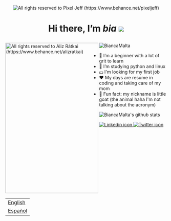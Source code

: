 <p align="center">
  <img alt="All rights reserved to Pixel Jeff (https://www.behance.net/pixeljeff)" src="https://mir-s3-cdn-cf.behance.net/project_modules/max_632/38094b95235473.5e92ecc4409a8.gif" />
</p>
<h1>
  <p align="center">
     Hi there, I’m <i>bia</i> <img src="https://img.icons8.com/doodle/48/000000/tea--v1.png"/>
  </p>
</h1>

<img align="left" src="https://mir-s3-cdn-cf.behance.net/project_modules/max_632/5c9b4899127739.5eeba3fbd03e0.gif" alt="All rights reserved to Aliz Rátkai (https://www.behance.net/alizratkai)" width="290" height="470" />
<p> <img src="https://komarev.com/ghpvc/?username=BiancaMalta" alt="BiancaMalta" /> 
<table align="right">
 <tr><td><a href="README.md">English</a></td></tr>
 <tr><td><a href="readme_es.md">Español</a></td></tr>
</table>

- 🔭 I’m a beginner with a lot of grit to learn 
- 🌱 I’m studying python and linux
- :dollar: I'm looking for my first job 
- :heart: My days are resume in coding and taking care of my mom
- :goat: Fun fact: my nickname is little goat (the animal haha I'm not talking about the acronym)




![BiancaMalta's github stats](https://github-readme-stats.vercel.app/api?username=BiancaMalta&show_icons=true&theme=radical)

<a href="https://www.linkedin.com/in/bianca-malta-7a5043100/" target="_blank">
                        <img src="https://img.shields.io/badge/-LinkedIn-060606?style=flat&labelColor=0D0D0D&logo=Linkedin&Color=white" alt="Linkedin icon" />
<a href="https://twitter.com/atlam_" target="_blank">
                        <img src="https://img.shields.io/badge/-Twitter-060606?style=flat&labelColor=0D0D0D&logo=Twitter&Color=white" alt="Twitter icon" />
 
